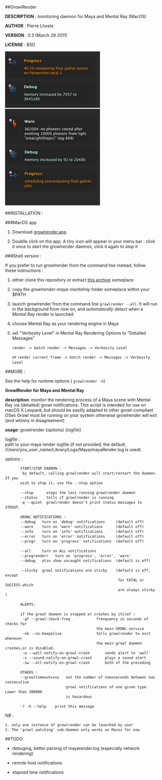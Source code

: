 ##GrowlRender 

**DESCRIPTION** :	monitoring daemon for Maya and Mental Ray (MacOS)

**AUTHOR** :		Pierre Lhoste


**VERSION** :		0.3 (March 28 2011)


**LICENSE** : 		BSD

![sample growl notifications](https://github.com/peterhost/growlrender-maya-mentalray/blob/master/shell_version/extra/img/sample.png?raw=true "Better Growl notifications for Mental Ray and Maya OSx")

##INSTALLATION :

###MacOS app

1. Download [growlrender.app](https://github.com/downloads/peterhost/growlrender-maya-mentalray/mentalgrowler.tar.bz2)

2. Doublle click on the app. A tiny icon will appear in your menu bar : click it once to start the growlrender daemon, click it again to stop it


###Shell version :

If you prefer to run growlrender from the command line instead, follow these instructions :

1. either clone this repository or extract [this archive](https://github.com/peterhost/growlrender-maya-mentalray/tarball/master) someplace

2. copy the *growlrender-maya-mentalray* folder someplace within your $PATH

3. launch growlrender from the command line `growlrender --all`. It will run in the background from now on, and *automatically* detect when a *Mental Ray* render is launched

4. choose Mental Ray as your rendering engine in Maya

5. set "Verbosity Level" in Mental Ray Rendering Options to "Detailed Messages" 

   `render -> batch render -> Messages -> Verbosity Level`

   or `render current frame -> batch render -> Messages -> Verbosity Level`

##MORE :

See the help for runtime options ( `growlrender -h`)

**GrowlRender for Maya and Mental Ray**

**description**:
			 monitor the rendering process of a Maya scene with Mental Ray
             via (detailed) growl notifications. This script is intended for
             use on macOS X Leopard, but should be easilly adapted to other
             growl-compliant OSes
             Growl must be running on your system otherwise growlrender will
             exit (and whinny in disagreement)

**usage**: growlrender {options} {logfile} 

   *logfile* :  
			path to your maya render logfile (if not provided, the default,
            /Users/you_user_name/Library/Logs/Maya/mayaRender.log is used)

   *options* :

		   START/STOP DAEMON :
		    by default, calling growlrender will start/restart the daemon. If you
		   wish to stop it, use the --stop option
   
		   --stop      stops the last running growlrender daemon
		   --status    tells if growlrender is running
		   -q --quiet  growlrender doesn't print status messages to STDOUT.
    
		   GROWL NOTIFICATIONS :
		   --debug   turn on 'debug' notifications     (default off)
		   --warn    turn on 'warn' notifications      (default off)
		   --info    turn on 'info' notifications      (default off)
		   --error   turn on 'error' notifications     (default off)
		   --progr   turn on 'progress' notifications  (default off)
   
		   --all     turn on ALL notifications
		   --progranderr   turn on 'progress', 'error', 'warn'
		   --debug   also show uncaught notifications  (default is off)
   
		   --sticky  growl notifications are sticky    (default is off, except
		                                                for FATAL or SUCCESS which
		                                                are always sticky )
   
		   ALERTS:
   
		   if the growl daemon is stopped or crashes by itslef :
		    -gf --growl-check-freq            frenquency in seconds of checks for
		                                      the main GROWL service                 
		    -nk --no-keepalive                tells growlrender to exit whenever
		                                      the main growl daemon crashes,or is disabled.
		    -w --wall-notify-on-growl-crash       sends alert to 'wall'
		    -s --sound-notify-on-growl-crash      plays a sound alert 
		    -sw --all-notify-on-growl-crash       both of the preceding
                                                  
		   OTHERS :
		   --growltimeout=xxx   set the number of nanoseconds between two consecutive
		                        growl notifications of one given type. Lower than 300000
		                        is hazardous
                   
		   -? -h --help    print this message

   
   *NB* :

	1. only one instance of growlrender can be launched by user
    2. The 'growl watching' sub-daemon only works on Macos for now


##TODO


* debuging, better parsing of mayarender.log (especially network rendering)

*  remote host notifications

*  elapsed time notifications